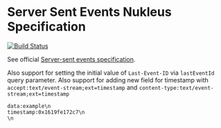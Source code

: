 # Server Sent Events Nukleus Specification

[![Build Status][build-status-image]][build-status]

See official [Server-sent events specification](https://html.spec.whatwg.org/multipage/server-sent-events.html#server-sent-events).

Also support for setting the initial value of `Last-Event-ID` via `lastEventId` query parameter. 
Also support for adding new field for timestamp with `accept:text/event-stream;ext=timestamp` and `content-type:text/event-stream;ext=timestamp`

```
data:example\n
timestamp:0x1619fe172c7\n
\n
```

[build-status-image]: https://travis-ci.org/reaktivity/nukleus-sse.spec.svg?branch=develop
[build-status]: https://travis-ci.org/reaktivity/nukleus-sse.spec
